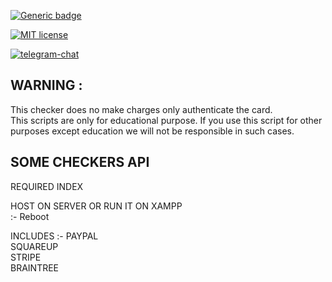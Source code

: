 [![Generic badge](https://img.shields.io/badge/works-yes-<COLOR>.svg)](https://github.com/MohammedNajih)

[![ MIT license](https://img.shields.io/pypi/l/ansicolortags.svg)](https://github.com/MohammedNajih)

[![telegram-chat](https://img.shields.io/badge/Chenall-@onclik-blue?logo=telegram)](https://telegram.me/onclik)

## WARNING : 
This checker does no make charges only authenticate the card.<br>
This scripts are only for educational purpose. If you use this script for other purposes except education we will not be responsible in such cases.<br>

## SOME CHECKERS API

REQUIRED INDEX

HOST ON SERVER OR RUN IT ON XAMPP<br>
:- Reboot

INCLUDES :- 
PAYPAL<br>
SQUAREUP<br>
STRIPE<br>
BRAINTREE<br>
